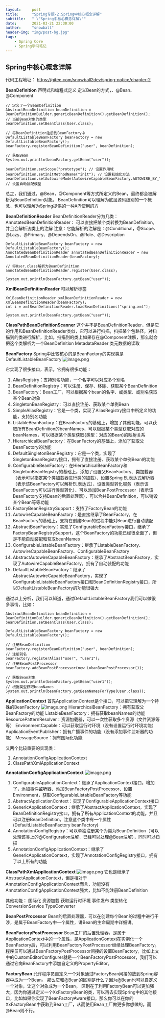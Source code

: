 ```yaml
---
layout:     post
title:      "Spring专题-2.Spring中核心概念详解"
subtitle:   " \"Spring中核心概念详解\""
date:       2021-03-21 22:30:00
author:     "snowball"
header-img: "img/post-bg.jpg"
tags:
    - Spring Core
	- Spring学习笔记
---
```


<!-- > “Spring. ” -->

## Spring中核心概念详解

代码工程地址：
https://gitee.com/snowball2dev/spring-notice/chapter-2

**BeanDefinition**
声明式和编程式定义
定义Bean的方式，<bean/>、@Bean、@Component
```
// 定义了一个BeanDefinition
AbstractBeanDefinition beanDefinition = BeanDefinitionBuilder.genericBeanDefinition().getBeanDefinition();
// 当前Bean对象的类型
beanDefinition.setBeanClass(User.class);

// 将BeanDefinition注册到BeanFactory中
DefaultListableBeanFactory beanFactory = new DefaultListableBeanFactory();
beanFactory.registerBeanDefinition("user", beanDefinition);

// 获取Bean
System.out.println(beanFactory.getBean("user"));

beanDefinition.setScope("prototype"); // 设置作用域
beanDefinition.setInitMethodName("init"); // 设置初始化方法
beanDefinition.setAutowireMode(AutowireCapableBeanFactory.AUTOWIRE_BY_TYPE); // 设置自动装配模型
```
总之，我们通过<bean/>，@Bean，@Component等方式所定义的Bean，最终都会被解析为BeanDefinition对象。
BeanDefinition可以理解为底层源码级别的一个概念，也可以理解为Spring提供的一种API使用的方

**BeanDefinitionReader**
BeanDefinitionReader分为几类：
AnnotatedBeanDefinitionReader：
可以直接把某个类转换为BeanDefinition，并且会解析该类上的注解
注意：它能解析的注解是：@Conditional，@Scope、@Lazy、@Primary、@DependsOn、@Role、@Description
```
DefaultListableBeanFactory beanFactory = new DefaultListableBeanFactory();
AnnotatedBeanDefinitionReader annotatedBeanDefinitionReader = new AnnotatedBeanDefinitionReader(beanFactory);

// 将User.class解析为BeanDefinition
annotatedBeanDefinitionReader.register(User.class);

System.out.println(beanFactory.getBean("user"));
```

**XmlBeanDefinitionReader**
可以解析<bean/>标签
```
XmlBeanDefinitionReader xmlBeanDefinitionReader = new XmlBeanDefinitionReader(beanFactory);
int i = xmlBeanDefinitionReader.loadBeanDefinitions("spring.xml");

System.out.println(beanFactory.getBean("user"));
```

**ClassPathBeanDefinitionScanner**
这个并不是BeanDefinitionReader，但是它的作用和BeanDefinitionReader类似，它可以进行扫描，扫描某个包路径，对扫描到的类进行解析，比如，扫描到的类上如果存在@Component注解，那么就会把这个类解析为一个BeanDefinition
MetadataReader
类元数据的读取

**BeanFactory**
Spring中比较核心的是BeanFactory的实现类是DefaultListableBeanFactory
![image.png](https://upload-images.jianshu.io/upload_images/3910133-08bb0e73318177e8.png?imageMogr2/auto-orient/strip%7CimageView2/2/w/1240)

它实现了很多接口，表示，它拥有很多功能：
1. AliasRegistry：支持别名功能，一个名字可以对应多个别名
2. BeanDefinitionRegistry：可以注册、保存、移除、获取某个BeanDefinition
3. BeanFactory：Bean工厂，可以根据某个bean的名字、或类型、或别名获取某个Bean对象
4. SingletonBeanRegistry：可以直接注册、获取某个单例Bean
5. SimpleAliasRegistry：它是一个类，实现了AliasRegistry接口中所定义的功能，支持别名功能
6. ListableBeanFactory：在BeanFactory的基础上，增加了其他功能，可以获取所有BeanDefinition的beanNames，可以根据某个类型获取对应的beanNames，可以根据某个类型获取{类型：对应的Bean}的映射关系
7. HierarchicalBeanFactory：在BeanFactory的基础上，添加了获取父BeanFactory的功能
8. DefaultSingletonBeanRegistry：它是一个类，实现了SingletonBeanRegistry接口，拥有了直接注册、获取某个单例Bean的功能
9. ConfigurableBeanFactory：在HierarchicalBeanFactory和SingletonBeanRegistry的基础上，添加了设置父BeanFactory、类加载器（表示可以指定某个类加载器进行类的加载）、设置Spring EL表达式解析器（表示该BeanFactory可以解析EL表达式）、设置类型转化服务（表示该BeanFactory可以进行类型转化）、可以添加BeanPostProcessor（表示该BeanFactory支持Bean的后置处理器），可以合并BeanDefinition，可以销毁某个Bean等等功能
10. FactoryBeanRegistrySupport：支持了FactoryBean的功能
11. AutowireCapableBeanFactory：是直接继承了BeanFactory，在BeanFactory的基础上，支持在创建Bean的过程中能对Bean进行自动装配
12. AbstractBeanFactory：实现了ConfigurableBeanFactory接口，继承了FactoryBeanRegistrySupport，这个BeanFactory的功能已经很全面了，但是不能自动装配和获取beanNames
13. ConfigurableListableBeanFactory：继承了ListableBeanFactory、AutowireCapableBeanFactory、ConfigurableBeanFactory
14. AbstractAutowireCapableBeanFactory：继承了AbstractBeanFactory，实现了AutowireCapableBeanFactory，拥有了自动装配的功能
15. DefaultListableBeanFactory：继承了AbstractAutowireCapableBeanFactory，实现了ConfigurableListableBeanFactory接口和BeanDefinitionRegistry接口，所以DefaultListableBeanFactory的功能很强大

通过以上分析，我们可以知道，通过DefaultListableBeanFactory我们可以做很多事情，比如：
```
AbstractBeanDefinition beanDefinition = BeanDefinitionBuilder.genericBeanDefinition().getBeanDefinition();
beanDefinition.setBeanClass(User.class);

DefaultListableBeanFactory beanFactory = new DefaultListableBeanFactory();

// 注册BeanDefinition
beanFactory.registerBeanDefinition("user", beanDefinition);
// 注册别名
beanFactory.registerAlias("user", "user1");
// 注册BeanPostProcessor
beanFactory.addBeanPostProcessor(new LubanBeanPostProcessor());

// 获取Bean对象
System.out.println(beanFactory.getBean("user1"));
// 根据类型获取beanNames
System.out.println(beanFactory.getBeanNamesForType(User.class));
```

**ApplicationContext**
首先ApplicationContext是个接口，可以把它理解为一个特殊的BeanFactory
![image.png](https://upload-images.jianshu.io/upload_images/3910133-ab7e193b7a92deed.png?imageMogr2/auto-orient/strip%7CimageView2/2/w/1240)
HierarchicalBeanFactory：拥有获取父BeanFactory的功能
ListableBeanFactory：拥有获取beanNames的功能
ResourcePatternResolver：资源加载器，可以一次性获取多个资源（文件资源等等）
EnvironmentCapable：可以获取运行时环境（没有设置运行时环境功能）
ApplicationEventPublisher：拥有广播事件的功能（没有添加事件监听器的功能）
MessageSource：拥有国际化功能

又两个比较重要的实现类：
1. AnnotationConfigApplicationContext
2. ClassPathXmlApplicationContext

**AnnotationConfigApplicationContext**
![image.png](https://upload-images.jianshu.io/upload_images/3910133-d70af68f6deda37c.png?imageMogr2/auto-orient/strip%7CimageView2/2/w/1240)
1. ConfigurableApplicationContext：继承了ApplicationContext接口，增加了，添加事件监听器、添加BeanFactoryPostProcessor、设置Environment，获取ConfigurableListableBeanFactory等功能
2. AbstractApplicationContext：实现了ConfigurableApplicationContext接口
3. GenericApplicationContext：继承了AbstractApplicationContext，实现了BeanDefinitionRegistry接口，拥有了所有ApplicationContext的功能，并且可以注册BeanDefinition，注意这个类中有一个属性(DefaultListableBeanFactory beanFactory)
4. AnnotationConfigRegistry：可以单独注册某个为类为BeanDefinition（可以处理该类上的@Configuration注解，已经可以处理@Bean注解），同时可以扫描
5. AnnotationConfigApplicationContext：继承了GenericApplicationContext，实现了AnnotationConfigRegistry接口，拥有了以上所有的功能

**ClassPathXmlApplicationContext**
![image.png](https://upload-images.jianshu.io/upload_images/3910133-7eb0127dff441ec4.png?imageMogr2/auto-orient/strip%7CimageView2/2/w/1240)
它也是继承了AbstractApplicationContext，但是相对于AnnotationConfigApplicationContext而言，功能没有AnnotationConfigApplicationContext强大，比如不能注册BeanDefinition

其他功能：
国际化
资源加载
获取运行时环境
事件发布
类型转化
ConversionService
TypeConverter

**BeanPostProcessor**
Bean的后置处理器，可以在创建每个Bean的过程中进行干涉，是属于BeanFactory中一个属性，讲Bean的生命周期中详细讲。

**BeanFactoryPostProcessor**
Bean工厂的后置处理器，是属于ApplicationContext中的一个属性，是ApplicationContext在实例化一个BeanFactory后，可以利用BeanFactoryPostProcessor继续处理BeanFactory。
程序员可以通过BeanFactoryPostProcessor间接的设置BeanFactory，比如上文中的CustomEditorConfigurer就是一个BeanFactoryPostProcessor，我们可以通过它向BeanFactory中添加自定义的PropertyEditor。

**FactoryBean**
允许程序员自定义一个对象通过FactoryBean间接的放到Spring容器中成为一个Bean。
那么它和@Bean的区别是什么？因为@Bean也可以自定义一个对象，让这个对象成为一个Bean。
区别在于利用FactoryBean可以更加强大，因为你通过定义一个XxFactoryBean的类，可以再去实现Spring中的其他接口，比如如果你实现了BeanFactoryAware接口，那么你可以在你的XxFactoryBean中获取到Bean工厂，从而使用Bean工厂做更多你想做的，而@Bean则不行。